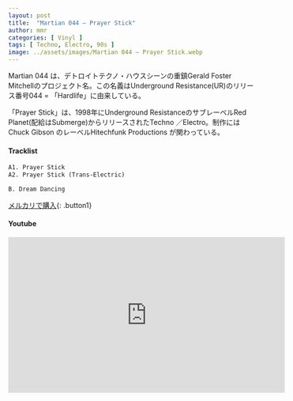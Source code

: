 ```yaml
---
layout: post
title:  "Martian 044 – Prayer Stick"
author: mmr
categories: [ Vinyl ]
tags: [ Techno, Electro, 90s ]
image: ../assets/images/Martian 044 – Prayer Stick.webp
---
```


Martian 044 は、デトロイトテクノ・ハウスシーンの重鎮Gerald Foster Mitchellのプロジェクト名。この名義はUnderground Resistance(UR)のリリース番号044 = 「Hardlife」に由来している。

「Prayer Stick」は、1998年にUnderground ResistanceのサブレーベルRed Planet(配給はSubmerge)からリリースされたTechno ／Electro。制作にはChuck Gibson のレーベルHitechfunk Productions が関わっている。


#### Tracklist
```md
A1. Prayer Stick
A2. Prayer Stick (Trans-Electric)

B. Dream Dancing
```

[メルカリで購入](https://jp.mercari.com/item/m46990988578?afid=6142608987){: .button1}

#### Youtube
<iframe width="560" height="315" src="https://www.youtube.com/embed/YXUenfPiUNQ?si=y5PNZnU5YN6VqRGO" title="YouTube video player" frameborder="0" allow="accelerometer; autoplay; clipboard-write; encrypted-media; gyroscope; picture-in-picture; web-share" referrerpolicy="strict-origin-when-cross-origin" allowfullscreen></iframe>